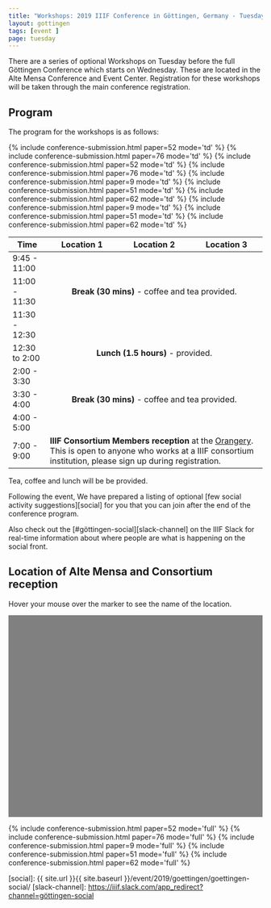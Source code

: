 ```yaml
---
title: "Workshops: 2019 IIIF Conference in Göttingen, Germany - Tuesday 25th of June"
layout: gottingen
tags: [event ]
page: tuesday
---
```


There are a series of optional Workshops on Tuesday before the full Göttingen Conference which starts on Wednesday. These are located in the Alte Mensa Conference and Event Center. Registration for these workshops will be taken through the main conference registration.

## Program

The program for the workshops is as follows:

<table class="api-table">
  <thead>
    <tr>
      <th>Time</th>
      <th>Location 1</th>
      <th>Location 2</th>
      <th>Location 3</th>
    </tr>
  </thead>
  <tbody>
    <tr>
        <td>9:45 - 11:00</td>
        {% include conference-submission.html paper=52 mode='td' %}
        {% include conference-submission.html paper=76 mode='td' %}
        <td>&nbsp;</td>
    </tr>
    <tr>
        <td>11:00 - 11:30</td>
        <td colspan="3" align="center"><b>Break (30 mins)</b> - coffee and tea provided.</td>
    </tr>
    <tr>
        <td>11:30 - 12:30</td>
        {% include conference-submission.html paper=52 mode='td' %}
        {% include conference-submission.html paper=76 mode='td' %}
        <td>&nbsp;</td>
    </tr>
    <tr>
        <td>12:30 to 2:00</td>
        <td colspan="3" align="center"><b>Lunch (1.5 hours)</b> - provided.</td>
    </tr>
    <tr>
        <td>2:00 - 3:30</td>
        {% include conference-submission.html paper=9 mode='td' %}
        {% include conference-submission.html paper=51 mode='td' %}
        {% include conference-submission.html paper=62 mode='td' %}
    </tr>
    <tr>
        <td>3:30 - 4:00</td>
        <td colspan="3" align="center"><b>Break (30 mins)</b> - coffee and tea provided.</td>
    </tr>
    <tr>
        <td>4:00 - 5:00</td>
        {% include conference-submission.html paper=9 mode='td' %}
        {% include conference-submission.html paper=51 mode='td' %}
        {% include conference-submission.html paper=62 mode='td' %}
    </tr>
    <tr>
        <td>7:00 - 9:00</td>
        <td colspan="3"><b>IIIF Consortium Members reception</b> at the <a href="https://www.uni-goettingen.de/en/125328.html">Orangery</a>. This is open to anyone who works at a IIIF consortium institution, please sign up during registration.</td>
    </tr>
  </tbody>
</table>

Tea, coffee and lunch will be be provided.

Following the event, We have prepared a listing of optional [few social activity suggestions][social] for you that you can join after the end of the conference program.

Also check out the [#göttingen-social][slack-channel] on the IIIF Slack for real-time information about where people are what is happening on the social front.


## Location of Alte Mensa and Consortium reception

Hover your mouse over the marker to see the name of the location.

<div id="map" style="width: 100%; height: 400px; background-color: grey;" ></div>
<script>
  function initMap() {
    var alte_mensa = {lat: 51.533486, lng: 9.937732};
    var map = new google.maps.Map(document.getElementById('map'), {
      zoom: 15,
      center: {lat: 51.535987, lng:9.937933}
    });
    var marker = new google.maps.Marker({
      position: alte_mensa,
      title: "Alte Mensa",
      map: map
    });
    var marker = new google.maps.Marker({
      position: {lat: 51.537709, lng: 9.937347},
      title: "Orangery in the Old Botanical Garden, Göttingen University",
      map: map
    });
  }
</script>

{% include conference-submission.html paper=52 mode='full' %}
{% include conference-submission.html paper=76 mode='full' %}
{% include conference-submission.html paper=9 mode='full' %}
{% include conference-submission.html paper=51 mode='full' %}
{% include conference-submission.html paper=62 mode='full' %}

<script async defer src="https://maps.googleapis.com/maps/api/js?key=AIzaSyABBvwq6o-hTwwlEaLLK7SLLPC0emBOSjE&callback=initMap" ></script>

[social]: {{ site.url }}{{ site.baseurl }}/event/2019/goettingen/goettingen-social/
[slack-channel]: https://iiif.slack.com/app_redirect?channel=göttingen-social